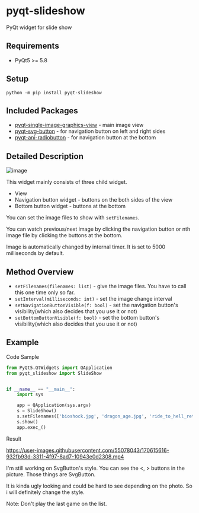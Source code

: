 # pyqt-slideshow
PyQt widget for slide show

## Requirements
* PyQt5 >= 5.8

## Setup
`python -m pip install pyqt-slideshow`

## Included Packages
* <a href="https://github.com/yjg30737/pyqt-single-image-graphics-view.git">pyqt-single-image-graphics-view</a> - main image view
* <a href="https://github.com/yjg30737/pyqt-svg-button.git">pyqt-svg-button</a> - for navigation button on left and right sides
* <a href="https://github.com/yjg30737/pyqt-ani-radiobutton.git">pyqt-ani-radiobutton</a> - for navigation button at the bottom

## Detailed Description

![image](https://user-images.githubusercontent.com/55078043/170638847-1816f292-f731-49bc-bbb3-d7180e7ec779.png)

This widget mainly consists of three child widget.

* View
* Navigation button widget - buttons on the both sides of the view
* Bottom button widget - buttons at the bottom

You can set the image files to show with `setFilenames`.

You can watch previous/next image by clicking the navigation button or nth image file by clicking the buttons at the bottom.

Image is automatically changed by internal timer. It is set to 5000 milliseconds by default.

## Method Overview
* `setFilenames(filenames: list)` - give the image files. You have to call this one time only so far.
* `setInterval(milliseconds: int)` - set the image change interval
* `setNavigationButtonVisible(f: bool)` - set the navigation button's visibility(which also decides that you use it or not)
* `setBottomButtonVisible(f: bool)` - set the bottom button's visibility(which also decides that you use it or not)

## Example
Code Sample
```python
from PyQt5.QtWidgets import QApplication
from pyqt_slideshow import SlideShow


if __name__ == "__main__":
    import sys

    app = QApplication(sys.argv)
    s = SlideShow()
    s.setFilenames(['bioshock.jpg', 'dragon_age.jpg', 'ride_to_hell_retribution.jpg'])
    s.show()
    app.exec_()
```

Result

https://user-images.githubusercontent.com/55078043/170615616-932fb93d-3311-4f97-8ad7-10943e0d2308.mp4

I'm still working on SvgButton's style. You can see the <, > buttons in the picture. Those things are SvgButton. 

It is kinda ugly looking and could be hard to see depending on the photo. So i will definitely change the style.

Note: Don't play the last game on the list.
